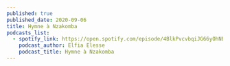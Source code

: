 ```yaml
---
published: true
published_date: 2020-09-06
title: Hymne à Nzakomba
podcasts_list:
  - spotify_link: https://open.spotify.com/episode/4BlkPvcvbqiJG66yOhNEA2?si=a6Nfds_VSOWcAnjQatg2mQ
    podcast_author: Elfia Elesse
    podcast_title: Hymne à Nzakomba
---
```

